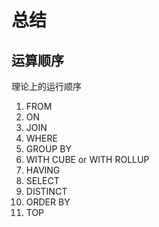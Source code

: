 # 总结
## 运算顺序
理论上的运行顺序
1. FROM 
2. ON 
3. JOIN 
4. WHERE 
5. GROUP BY 
6. WITH CUBE or WITH ROLLUP 
7. HAVING 
8. SELECT 
9. DISTINCT 
10. ORDER BY 
11. TOP 
